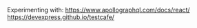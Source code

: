 
Experimenting with:
https://www.apollographql.com/docs/react/
https://devexpress.github.io/testcafe/